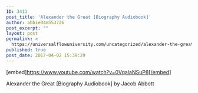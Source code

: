 ```yaml
---
ID: 3411
post_title: 'Alexander the Great [Biography Audiobook]'
author: abbie04m553726
post_excerpt: ""
layout: post
permalink: >
  https://universalflowuniversity.com/uncategorized/alexander-the-great-biography-audiobook/
published: true
post_date: 2017-04-02 15:39:29
---
```

[embed]https://www.youtube.com/watch?v=0VqalaNSuP8[/embed]<br>
<p>Alexander the Great [Biography Audiobook] by Jacob Abbott</p>